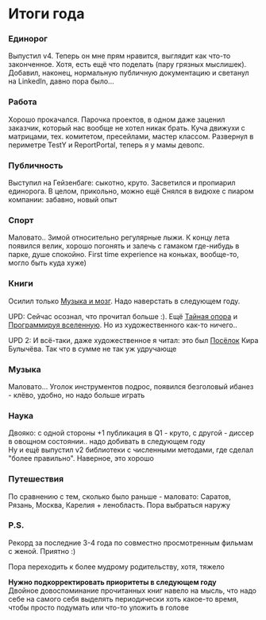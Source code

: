 ---
---
# Итоги года

### Единорог
Выпустил v4. Теперь он мне прям нравится, выглядит как что-то законченное. Хотя, есть ещё что поделать (пару грязных мыслишек). Добавил, наконец, нормальную публичную документацию и светанул на LinkedIn, давно пора было...

### Работа
Хорошо прокачался. Парочка проектов, в одном даже заценил заказчик, который нас вообще не хотел никак брать. Куча движухи с матрицами, тех. комитетом, пресейлами, мастер классом. Развернул в периметре TestY и ReportPortal, теперь я у мамы девопс.

### Публичность
Выступил на Гейзенбаге: сыкотно, круто. Засветился и пропиарил единорога. В целом, прикольно, можно ещё
Снялся в видюхе с пиаром компании: забавно, новый опыт

### Спорт
Маловато.. Зимой относительно регулярные лыжи. К концу лета появился велик, хорошо погонять и залечь с гамаком где-нибудь в парке, душе спокойно. First time experience на коньках, вообще-то, могло быть куда хуже)

### Книги
Осилил только [Музыка и мозг](https://alpinabook.ru/catalog/book-muzyka-i-mozg/). Надо наверстать в следующем году.

UPD: Сейчас осознал, что прочитал больше :). Ещё [Тайная опора](https://books.google.ru/books/about/Тайная_опора_Привязан.html?id=4wJ8BwAAQBAJ) и [Программируя вселенную](https://alpinabook.ru/catalog/book-programmiruya-vselennuyu). Но из художественного как-то ничего..

UPD 2: И всё-таки, даже художественное я читал: это был [Посёлок](https://www.labirint.ru/books/825422/) Кира Булычёва. Так что в сумме не так уж удручающе

### Музыка
Маловато... Уголок инструментов подрос, появился безголовый ибанез - клёво, удобно, но надо больше играть

### Наука
Двояко: с одной стороны +1 публикация в Q1 - круто, с другой - диссер в овощном состоянии.. надо добивать в следующем году  
Ну и ещё выпустил v2 библиотеки с численными методами, где сделал "более правильно". Наверное, это хорошо

### Путешествия
По сравнению с тем, сколько было раньше - маловато: Саратов, Рязань, Москва, Карелия + ленобласть. Пора выбраться наружу

### P.S.
Рекорд за последние 3-4 года по совместно просмотренным фильмам с женой. Приятно :)

Пора переходить к более мудрому родительству, хотя, тяжело

**Нужно подкорректировать приоритеты в следующем году**  
Двойное довоспоминание прочитанных книг навело на мысль, что надо себе на самого себя выделять периодически хоть какое-то время, чтобы просто подумать или что-то уложить в голове